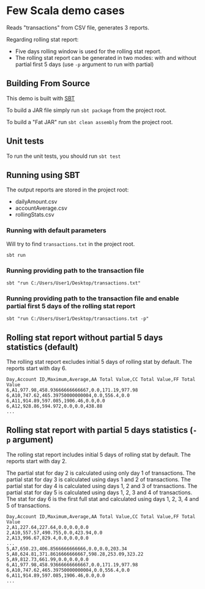 # Few Scala demo cases 

Reads "transactions" from CSV file, generates 3 reports.

Regarding rolling stat report:
* Five days rolling window is used for the rolling stat report.
* The rolling stat report can be generated in two modes: with and without partial first 5 days (use `-p` argument to run with partial)

## Building From Source
This demo is built with [SBT](http://www.scala-sbt.org/0.13/docs/Command-Line-Reference.html)

To build a JAR file simply run `sbt package` from the project root.

To build a "Fat JAR" run `sbt clean assembly` from the project root.

## Unit tests
To run the unit tests, you should run `sbt test`

## Running using SBT
The output reports are stored in the project root:
* dailyAmount.csv
* accountAverage.csv
* rollingStats.csv


### Running with default parameters
Will try to find `transactions.txt` in the project root.  

```
sbt run
```  

### Running providing path to the transaction file
```
sbt "run C:/Users/User1/Desktop/transactions.txt"
```  

### Running providing path to the transaction file and enable partial first 5 days of the rolling stat report
```
sbt "run C:/Users/User1/Desktop/transactions.txt -p"
```  

## Rolling stat report without partial 5 days statistics (default)
The rolling stat report excludes initial 5 days of rolling stat by default.
The reports start with day 6.


```
Day,Account ID,Maximum,Average,AA Total Value,CC Total Value,FF Total Value
6,A1,977.98,458.93666666666667,0.0,171.19,977.98
6,A10,747.62,465.39750000000004,0.0,556.4,0.0
6,A11,914.89,597.085,1906.46,0.0,0.0
6,A12,928.86,594.972,0.0,0.0,438.88
...
```


## Rolling stat report with partial 5 days statistics (`-p` argument)
The rolling stat report includes initial 5 days of rolling stat by default.
The reports start with day 2.

The partial stat for day 2 is calculated using only day 1 of transactions.
The partial stat for day 3 is calculated using days 1 and 2 of transactions.
The partial stat for day 4 is calculated using days 1, 2 and 3 of transactions.
The partial stat for day 5 is calculated using days 1, 2, 3 and 4 of transactions.
The stat for day 6 is the first full stat and calculated using days 1, 2, 3, 4 and 5 of transactions.


```
Day,Account ID,Maximum,Average,AA Total Value,CC Total Value,FF Total Value
2,A1,227.64,227.64,0.0,0.0,0.0
2,A10,557.57,490.755,0.0,423.94,0.0
2,A13,996.67,829.4,0.0,0.0,0.0
...
5,A7,650.23,406.8566666666666,0.0,0.0,203.34
5,A8,624.81,371.8616666666667,598.28,253.09,323.22
5,A9,812.73,661.99,0.0,0.0,0.0
6,A1,977.98,458.93666666666667,0.0,171.19,977.98
6,A10,747.62,465.39750000000004,0.0,556.4,0.0
6,A11,914.89,597.085,1906.46,0.0,0.0
...
```  